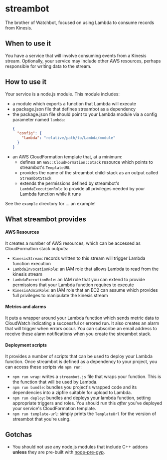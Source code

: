 # streambot

The brother of Watchbot, focused on using Lambda to consume records from Kinesis.

## When to use it

You have a service that will involve consuming events from a Kinesis stream. Optionally, your service may include other AWS resources, perhaps responsible for writing data to the stream.

## How to use it

Your service is a node.js module. This module includes:

- a module which exports a function that Lambda will execute
- a package.json file that defines streambot as a dependency
- the package.json file should point to your Lambda module via a config parameter named `lambda`:
  ```json
  {
    "config": {
      "lambda": "relative/path/to/Lambda/module"
    }
  }
  ```
- an AWS CloudFormation template that, at a minimum:
  - defines an `AWS::CloudFormation::Stack` resource which points to streambot's `TemplateURL`
  - provides the name of the streambot child-stack as an output called `StreambotStack`
  - extends the permissions defined by streambot's `LambdaExecutionRole` to provide all privileges needed by your Lambda function while it runs

See the `example` directory for ... an example!

## What streambot provides

#### AWS Resources

It creates a number of AWS resources, which can be accessed as CloudFormation stack outputs:

- `KinesisStream`: records written to this stream will trigger Lambda function execution
- `LambdaInvocationRole`: an IAM role that allows Lambda to read from the kinesis stream
- `LambdaExecutionRole`: an IAM role that you can extend to provide permissions that your Lambda function requires to execute
- `KinesisAdminRole`: an IAM role that an EC2 can assume which provides full privileges to manipulate the kinesis stream

#### Metrics and alarms

It puts a wrapper around your Lambda function which sends metric data to CloudWatch indicating a successful or errored run. It also creates an alarm that will trigger when errors occur. You can subscribe an email address to receive these alarm notifications when you create the streambot stack.

#### Deployment scripts

It provides a number of scripts that can be used to deploy your Lambda function. Once streambot is defined as a dependency to your project, you can access these scripts via `npm run`:

- `npm run wrap`: writes a `streambot.js` file that wraps your function. This is the function that will be used by Lambda.
- `npm run bundle`: bundles you project's wrapped code and its dependencies into a zipfile suitable for upload to Lambda.
- `npm run deploy`: bundles and deploys your lambda function, setting appropriate triggers and roles. You should run this *after* you've deployed your service's CloudFormation template.
- `npm run template-url`: simply prints the `TemplateUrl` for the version of streambot that you're using.

## Gotchas

- You should not use any node.js modules that include C++ addons **unless** they are pre-built with [node-pre-gyp](https://github.com/mapbox/node-pre-gyp).
